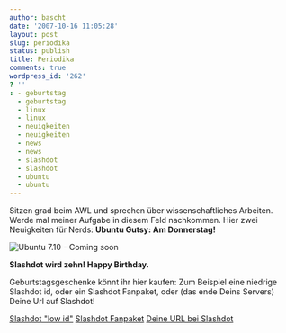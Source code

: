 ```yaml
---
author: bascht
date: '2007-10-16 11:05:28'
layout: post
slug: periodika
status: publish
title: Periodika
comments: true
wordpress_id: '262'
? ''
: - geburtstag
  - geburtstag
  - linux
  - linux
  - neuigkeiten
  - neuigkeiten
  - news
  - news
  - slashdot
  - slashdot
  - ubuntu
  - ubuntu
---
```


Sitzen grad beim AWL und sprechen über wissenschaftliches Arbeiten.
Werde mal meiner Aufgabe in diesem Feld nachkommen. Hier zwei
Neuigkeiten für Nerds:
**Ubuntu Gutsy: Am Donnerstag!**

![Ubuntu 7.10 - Coming soon](http://www.ubuntu.com/files/countdown/dist/710countdown_default.png)

**Slashdot wird zehn! Happy Birthday.**

Geburtstagsgeschenke könnt ihr hier kaufen: Zum Beispiel eine
niedrige Slashdot id, oder ein Slashdot Fanpaket, oder (das ende
Deins Servers) Deine Url auf Slashdot!

[Slashdot "low id"](http://cgi.ebay.com/ws/eBayISAPI.dll?ViewItem&item=110181186985)
[Slashdot Fanpaket](http://cgi.ebay.com/ws/eBayISAPI.dll?ViewItem&item=110181180432)
[Deine URL bei Slashdot](http://cgi.ebay.com/ws/eBayISAPI.dll?ViewItem&item=110181173724)



